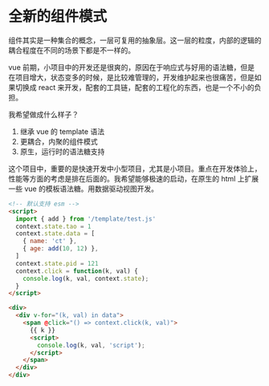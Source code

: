 # 全新的组件模式
组件其实是一种集合的概念，一层可复用的抽象层。这一层的粒度，内部的逻辑的耦合程度在不同的场景下都是不一样的。

vue 前期，小项目中的开发还是很爽的，原因在于响应式与好用的语法糖，但是在项目增大，状态变多的时候，是比较难管理的，开发维护起来也很痛苦，但是如果切换成 react 来开发，配套的工具链，配套的工程化的东西，也是一个不小的负担。

我希望做成什么样子？
1. 继承 vue 的 template 语法
2. 更耦合，内聚的组件模式
3. 原生，运行时的语法糖支持

这个项目中，重要的是快速开发中小型项目，尤其是小项目。重点在开发体验上，性能等方面的考虑是排在后面的。我希望能够极速的启动，在原生的 html 上扩展一些 vue 的模板语法糖。用数据驱动视图开发。


```html
<!-- 默认支持 esm -->
<script>
  import { add } from '/template/test.js'
  context.state.tao = 1
  context.state.data = [
    { name: 'ct' },
    { age: add(10, 12) },
  ]
  context.state.pid = 121
  context.click = function(k, val) {
    console.log(k, val, context.state);
  }
</script>

<div>
  <div v-for="(k, val) in data">
    <span @click="() => context.click(k, val)">
      {{ k }}
      <script>
        console.log(k, val, 'script');
      </script>
    </span>
  </div>
</div>
```